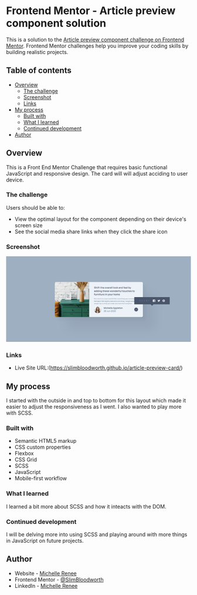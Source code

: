 # Frontend Mentor - Article preview component solution

This is a solution to the [Article preview component challenge on Frontend Mentor](https://www.frontendmentor.io/challenges/article-preview-component-dYBN_pYFT). Frontend Mentor challenges help you improve your coding skills by building realistic projects. 

## Table of contents

- [Overview](#overview)
  - [The challenge](#the-challenge)
  - [Screenshot](#screenshot)
  - [Links](#links)
- [My process](#my-process)
  - [Built with](#built-with)
  - [What I learned](#what-i-learned)
  - [Continued development](#continued-development)  
- [Author](#author)


## Overview
This is a Front End Mentor Challenge that requires basic functional JavaScript and responsive design. The card will will adjust acciding to user device.

### The challenge

Users should be able to:

- View the optimal layout for the component depending on their device's screen size
- See the social media share links when they click the share icon

### Screenshot

![](images/femAPcardScreenshot(1).png)


### Links
- Live Site URL:(https://slimbloodworth.github.io/article-preview-card/)

## My process
I started with the outside in and top to bottom for this layout which made it easier to adjust the responsiveness as I went. I also wanted to play more with SCSS.

### Built with

- Semantic HTML5 markup
- CSS custom properties
- Flexbox
- CSS Grid
- SCSS
- JavaScript
- Mobile-first workflow

### What I learned

I learned a bit more about SCSS and how it inteacts with the DOM.

### Continued development

I will be delving more into using SCSS and playing around with more things in JavaScript on future projects.

## Author

- Website - [Michelle Renee](https://slimbloodworth.editorx.io/portfolio)
- Frontend Mentor - [@SlimBloodworth](https://www.frontendmentor.io/profile/SlimBloodworth)
- LinkedIn - [Michelle Renee](https://www.linkedin.com/in/michelle-renee-99b455187/)

